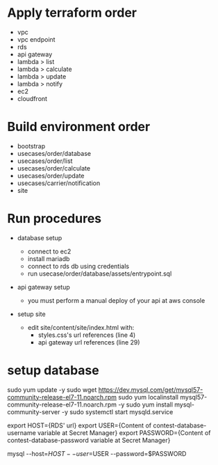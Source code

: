 

# Apply terraform order
- vpc
- vpc endpoint
- rds
- api gateway
- lambda > list
- lambda > calculate
- lambda > update
- lambda > notify
- ec2
- cloudfront

# Build environment order
- bootstrap
- usecases/order/database
- usecases/order/list
- usecases/order/calculate
- usecases/order/update
- usecases/carrier/notification
- site

# Run procedures
- database setup
    - connect to ec2
    - install mariadb
    - connect to rds db using credentials
    - run usecase/order/database/assets/entrypoint.sql

- api gateway setup
    - you must perform a manual deploy of your api at aws console    
    
- setup site
    - edit site/content/site/index.html with:
        - styles.css's url references (line 4)
        - api gateway url references (line 29)




# setup database 
sudo yum update -y
sudo wget https://dev.mysql.com/get/mysql57-community-release-el7-11.noarch.rpm 
sudo yum localinstall mysql57-community-release-el7-11.noarch.rpm -y
sudo yum install mysql-community-server -y
sudo systemctl start mysqld.service


export HOST={RDS' url}
export USER={Content of contest-database-username variable at Secret Manager}
export PASSWORD={Content of contest-database-password variable at Secret Manager}


mysql --host=$HOST --user=$USER --password=$PASSWORD 
